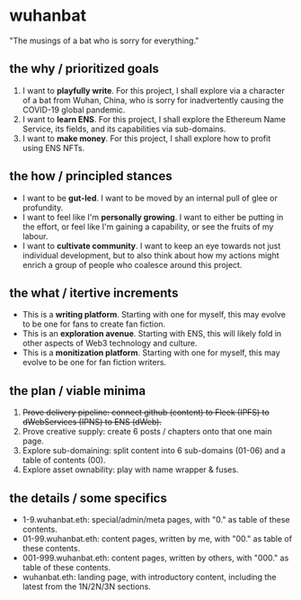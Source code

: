 # wuhanbat
"The musings of a bat who is sorry for everything."

## the why / prioritized goals
1. I want to **playfully write**. For this project, I shall explore via a character of a bat from Wuhan, China, who is sorry for inadvertently causing the COVID-19 global pandemic.
2. I want to **learn ENS**. For this project, I shall explore the Ethereum Name Service, its fields, and its capabilities via sub-domains.
3. I want to **make money**. For this project, I shall explore how to profit using ENS NFTs.

## the how / principled stances
- I want to be **gut-led**. I want to be moved by an internal pull of glee or profundity.
- I want to feel like I'm **personally growing**. I want to either be putting in the effort, or feel like I'm gaining a capability, or see the fruits of my labour.
- I want to **cultivate community**. I want to keep an eye towards not just individual development, but to also think about how my actions might enrich a group of people who coalesce around this project.

## the what / itertive increments
- This is a **writing platform**. Starting with one for myself, this may evolve to be one for fans to create fan fiction.
- This is an **exploration avenue**. Starting with ENS, this will likely fold in other aspects of Web3 technology and culture.
- This is a **monitization platform**. Starting with one for myself, this may evolve to be one for fan fiction writers.

## the plan / viable minima
1. ~~Prove delivery pipeline: connect github (content) to Fleek (IPFS) to dWebServices (IPNS) to ENS (dWeb).~~
2. Prove creative supply: create 6 posts / chapters onto that one main page.
3. Explore sub-domaining: split content into 6 sub-domains (01-06) and a table of contents (00).
4. Explore asset ownability: play with name wrapper & fuses.

## the details / some specifics
- 1-9.wuhanbat.eth: special/admin/meta pages, with "0." as table of these contents.
- 01-99.wuhanbat.eth: content pages, written by me, with "00." as table of these contents.
- 001-999.wuhanbat.eth: content pages, written by others, with "000." as table of these contents.
- wuhanbat.eth: landing page, with introductory content, including the latest from the 1N/2N/3N sections.
